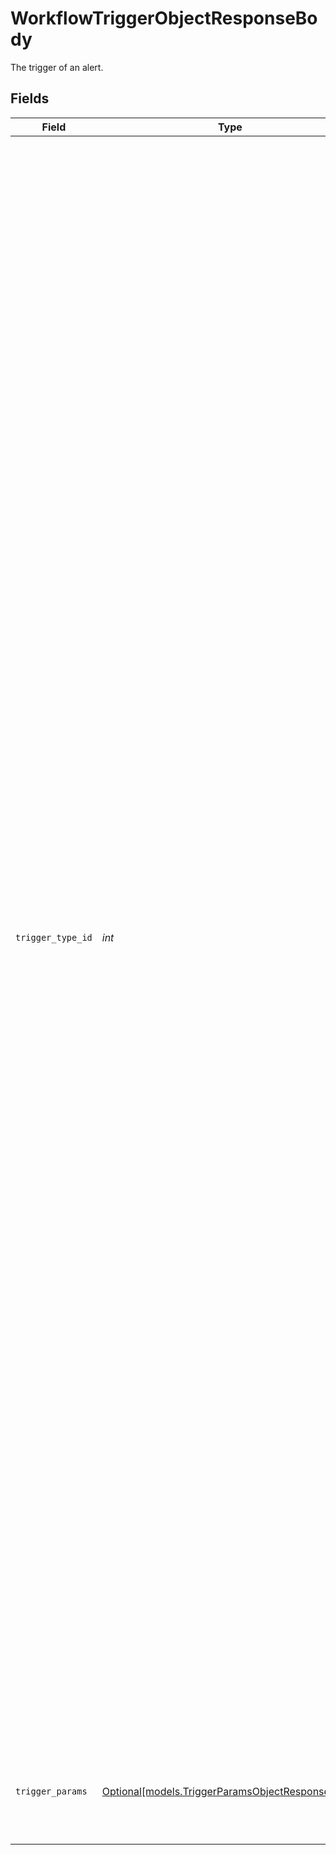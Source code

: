 # WorkflowTriggerObjectResponseBody

The trigger of an alert.


## Fields

| Field                                                                                                                                                                                                                                                                                                                                                                                                                                                                                                                                                                                                                                                                                                                                                                                                                                                                                                                                                                                                                                                                                                                                                                                                                                               | Type                                                                                                                                                                                                                                                                                                                                                                                                                                                                                                                                                                                                                                                                                                                                                                                                                                                                                                                                                                                                                                                                                                                                                                                                                                                | Required                                                                                                                                                                                                                                                                                                                                                                                                                                                                                                                                                                                                                                                                                                                                                                                                                                                                                                                                                                                                                                                                                                                                                                                                                                            | Description                                                                                                                                                                                                                                                                                                                                                                                                                                                                                                                                                                                                                                                                                                                                                                                                                                                                                                                                                                                                                                                                                                                                                                                                                                         | Example                                                                                                                                                                                                                                                                                                                                                                                                                                                                                                                                                                                                                                                                                                                                                                                                                                                                                                                                                                                                                                                                                                                                                                                                                                             |
| --------------------------------------------------------------------------------------------------------------------------------------------------------------------------------------------------------------------------------------------------------------------------------------------------------------------------------------------------------------------------------------------------------------------------------------------------------------------------------------------------------------------------------------------------------------------------------------------------------------------------------------------------------------------------------------------------------------------------------------------------------------------------------------------------------------------------------------------------------------------------------------------------------------------------------------------------------------------------------------------------------------------------------------------------------------------------------------------------------------------------------------------------------------------------------------------------------------------------------------------------- | --------------------------------------------------------------------------------------------------------------------------------------------------------------------------------------------------------------------------------------------------------------------------------------------------------------------------------------------------------------------------------------------------------------------------------------------------------------------------------------------------------------------------------------------------------------------------------------------------------------------------------------------------------------------------------------------------------------------------------------------------------------------------------------------------------------------------------------------------------------------------------------------------------------------------------------------------------------------------------------------------------------------------------------------------------------------------------------------------------------------------------------------------------------------------------------------------------------------------------------------------- | --------------------------------------------------------------------------------------------------------------------------------------------------------------------------------------------------------------------------------------------------------------------------------------------------------------------------------------------------------------------------------------------------------------------------------------------------------------------------------------------------------------------------------------------------------------------------------------------------------------------------------------------------------------------------------------------------------------------------------------------------------------------------------------------------------------------------------------------------------------------------------------------------------------------------------------------------------------------------------------------------------------------------------------------------------------------------------------------------------------------------------------------------------------------------------------------------------------------------------------------------- | --------------------------------------------------------------------------------------------------------------------------------------------------------------------------------------------------------------------------------------------------------------------------------------------------------------------------------------------------------------------------------------------------------------------------------------------------------------------------------------------------------------------------------------------------------------------------------------------------------------------------------------------------------------------------------------------------------------------------------------------------------------------------------------------------------------------------------------------------------------------------------------------------------------------------------------------------------------------------------------------------------------------------------------------------------------------------------------------------------------------------------------------------------------------------------------------------------------------------------------------------- | --------------------------------------------------------------------------------------------------------------------------------------------------------------------------------------------------------------------------------------------------------------------------------------------------------------------------------------------------------------------------------------------------------------------------------------------------------------------------------------------------------------------------------------------------------------------------------------------------------------------------------------------------------------------------------------------------------------------------------------------------------------------------------------------------------------------------------------------------------------------------------------------------------------------------------------------------------------------------------------------------------------------------------------------------------------------------------------------------------------------------------------------------------------------------------------------------------------------------------------------------- |
| `trigger_type_id`                                                                                                                                                                                                                                                                                                                                                                                                                                                                                                                                                                                                                                                                                                                                                                                                                                                                                                                                                                                                                                                                                                                                                                                                                                   | *int*                                                                                                                                                                                                                                                                                                                                                                                                                                                                                                                                                                                                                                                                                                                                                                                                                                                                                                                                                                                                                                                                                                                                                                                                                                               | :heavy_check_mark:                                                                                                                                                                                                                                                                                                                                                                                                                                                                                                                                                                                                                                                                                                                                                                                                                                                                                                                                                                                                                                                                                                                                                                                                                                  | The id of the trigger type. Reference the following list for the ids:<br/><br/>Ambient Temperature = 1003<br/>DVIR Submitted for Asset = 5005<br/>Driver Recorded = 5027<br/>Training Assignment Due Soon = 8003<br/>Training Assignment Past Due = 8004<br/>Vehicle Speed = 1000<br/>Fuel Level (Percentage) = 1005<br/>Vehicle DEF Level (Percentage) = 1006<br/>Vehicle Battery = 1007<br/>Gateway Unplugged = 1009<br/>Dashcam Disconnected = 1012<br/>Camera Connector Disconnected = 1046<br/>Asset starts moving = 1013<br/>Inside Geofence = 1014<br/>Outside Geofence = 1020<br/>Unassigned Driving = 1016<br/>Driver HOS Violation = 1018<br/>Vehicle Engine Idle = 1019<br/>Asset Engine On = 1021<br/>Asset Engine Off = 1022<br/>Harsh Event = 1023<br/>Scheduled Maintenance = 1024<br/>Scheduled Maintenance by Odometer = 1025<br/>Scheduled Maintenance by Engine Hours = 1026<br/>Out of Route = 1027<br/>GPS Signal Loss = 1032<br/>Cell Signal Loss = 1033<br/>Fault Code = 1029<br/>Tire Faults = 1043<br/>Gateway Disconnected = 1030<br/>Panic Button = 1034<br/>Tampering Detected = 1045<br/>If vehicle is severely speeding (as defined by your organization) = 5022<br/>Driver Document Submitted = 5009<br/>Driver App Sign In = 5012<br/>Driver App Sign Out = 5013<br/>Geofence Entry = 5016<br/>Geofence Exit = 5017<br/>Route Stop ETA Alert = 5018<br/>Scheduled Date And Time = 8001<br/> | 1000                                                                                                                                                                                                                                                                                                                                                                                                                                                                                                                                                                                                                                                                                                                                                                                                                                                                                                                                                                                                                                                                                                                                                                                                                                                |
| `trigger_params`                                                                                                                                                                                                                                                                                                                                                                                                                                                                                                                                                                                                                                                                                                                                                                                                                                                                                                                                                                                                                                                                                                                                                                                                                                    | [Optional[models.TriggerParamsObjectResponseBody]](../models/triggerparamsobjectresponsebody.md)                                                                                                                                                                                                                                                                                                                                                                                                                                                                                                                                                                                                                                                                                                                                                                                                                                                                                                                                                                                                                                                                                                                                                    | :heavy_minus_sign:                                                                                                                                                                                                                                                                                                                                                                                                                                                                                                                                                                                                                                                                                                                                                                                                                                                                                                                                                                                                                                                                                                                                                                                                                                  | The trigger type specific details. Only the field that corresponds to the trigger type is filled in.                                                                                                                                                                                                                                                                                                                                                                                                                                                                                                                                                                                                                                                                                                                                                                                                                                                                                                                                                                                                                                                                                                                                                |                                                                                                                                                                                                                                                                                                                                                                                                                                                                                                                                                                                                                                                                                                                                                                                                                                                                                                                                                                                                                                                                                                                                                                                                                                                     |